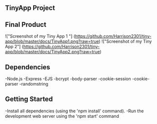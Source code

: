 ## TinyApp Project

## Final Product
!["Screenshot of my Tiny App 1 "] (https://github.com/Harrison2301/tiny-app/blob/master/docs/TinyApp1.png?raw=true)
!["Screenshot of my Tiny App 2"] (https://github.com/Harrison2301/tiny-app/blob/master/docs/TinyApp2.png?raw=true) 
## Dependencies
-Node.js
-Express
-EJS
-bcrypt 
-body-parser
-cookie-session
-cookie-parser
-randomstring
## Getting Started
-Install all dependencies (using the 'npm install' command).
-Run the development web server using the 'npm start' command
